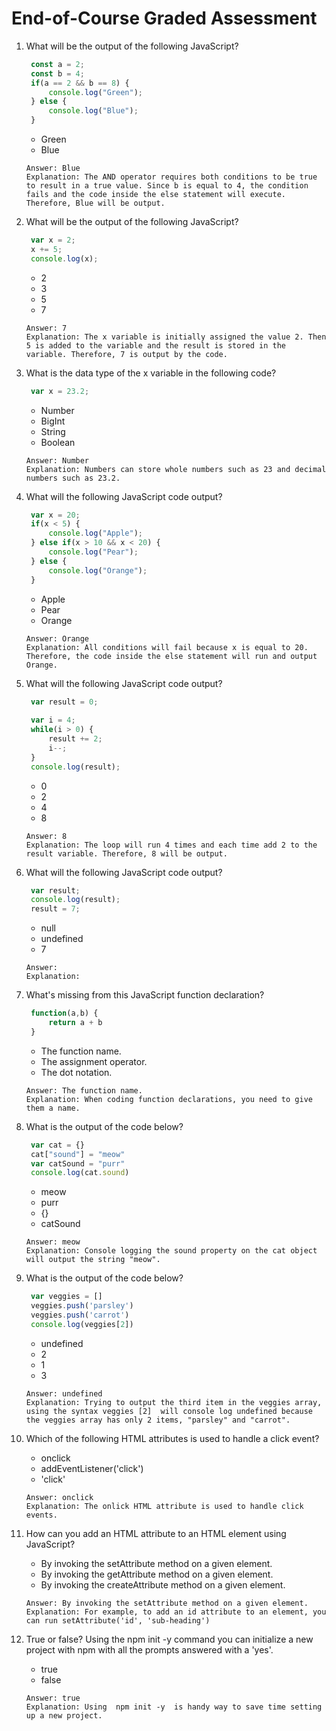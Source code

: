 # End-of-Course Graded Assessment

1. What will be the output of the following JavaScript?
   ```javascript
    const a = 2;
    const b = 4;
    if(a == 2 && b == 8) {
        console.log("Green");
    } else {
        console.log("Blue");
    }
   ```
   - Green
   - Blue
   ```
   Answer: Blue
   Explanation: The AND operator requires both conditions to be true to result in a true value. Since b is equal to 4, the condition fails and the code inside the else statement will execute. Therefore, Blue will be output.
   ```

2. What will be the output of the following JavaScript?
   ```javascript
    var x = 2;
    x += 5;
    console.log(x);
   ```
   - 2
   - 3
   - 5
   - 7
   ```
   Answer: 7
   Explanation: The x variable is initially assigned the value 2. Then 5 is added to the variable and the result is stored in the variable. Therefore, 7 is output by the code.
   ```

3. What is the data type of the x variable in the following code?
   ```javascript
    var x = 23.2;
   ```
   - Number
   - BigInt
   - String
   - Boolean
   ```
   Answer: Number
   Explanation: Numbers can store whole numbers such as 23 and decimal numbers such as 23.2.
   ```

4. What will the following JavaScript code output?
   ```javascript
    var x = 20;
    if(x < 5) {
        console.log("Apple");
    } else if(x > 10 && x < 20) {
        console.log("Pear");
    } else {
        console.log("Orange");
    }
   ```
   - Apple
   - Pear
   - Orange
   ```
   Answer: Orange
   Explanation: All conditions will fail because x is equal to 20. Therefore, the code inside the else statement will run and output Orange.
   ```

5. What will the following JavaScript code output?
   ```javascript
    var result = 0;
    
    var i = 4;
    while(i > 0) {
        result += 2;
        i--;
    }
    console.log(result);
   ```
   - 0
   - 2
   - 4
   - 8
   ```
   Answer: 8
   Explanation: The loop will run 4 times and each time add 2 to the result variable. Therefore, 8 will be output.
   ```

6. What will the following JavaScript code output?
   ```javascript
    var result;
    console.log(result);
    result = 7;
   ```
   - null
   - undefined
   - 7
   ```
   Answer: 
   Explanation: 
   ```

7. What's missing from this JavaScript function declaration?
   ```javascript
    function(a,b) {
        return a + b
    }
   ```
   - The function name.
   - The assignment operator.
   - The dot notation.
   ```
   Answer: The function name.
   Explanation: When coding function declarations, you need to give them a name.
   ```

8. What is the output of the code below?
   ```javascript
    var cat = {}
    cat["sound"] = "meow"
    var catSound = "purr"
    console.log(cat.sound)
   ```
   - meow
   - purr
   - {}
   - catSound
   ```
   Answer: meow
   Explanation: Console logging the sound property on the cat object will output the string "meow".
   ```

9. What is the output of the code below?
   ```javascript
    var veggies = []
    veggies.push('parsley')
    veggies.push('carrot')
    console.log(veggies[2])
   ```
   - undefined
   - 2
   - 1
   - 3
   ```
   Answer: undefined
   Explanation: Trying to output the third item in the veggies array, using the syntax veggies [2]  will console log undefined because the veggies array has only 2 items, "parsley" and "carrot".
   ```

10. Which of the following HTML attributes is used to handle a click event?
    - onclick
    - addEventListener('click')
    - 'click'
    ```
    Answer: onclick
    Explanation: The onlick HTML attribute is used to handle click events.
    ```

11. How can you add an HTML attribute to an HTML element using JavaScript?
    - By invoking the setAttribute method on a given element.
    - By invoking the getAttribute method on a given element.
    - By invoking the createAttribute method on a given element.
    ```
    Answer: By invoking the setAttribute method on a given element.
    Explanation: For example, to add an id attribute to an element, you can run setAttribute('id', 'sub-heading')
    ```

12. True or false? Using the  npm init -y  command you can initialize a new project with npm with all the prompts answered with a 'yes'.
    - true
    - false
    ```
    Answer: true
    Explanation: Using  npm init -y  is handy way to save time setting up a new project.
    ```

